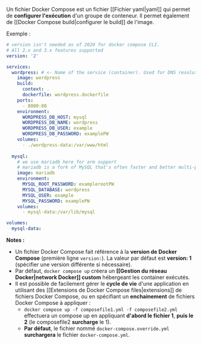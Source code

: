 

Un fichier Docker Compose est un fichier [[Fichier yaml|yaml]] qui permet de **configurer l'exécution** d'un groupe de conteneur.
Il permet également de [[Docker Compose build|configurer le build]] de l'image.

Exemple :
```yaml
# version isn't needed as of 2020 for docker compose CLI.
# All 2.x and 3.x features supported
version: '2'

services:
  wordpress: # <- Name of the service (container). Used for DNS resolution.
    image: wordpress
    build:
      context: .
      dockerfile: wordpress.dockerfile
    ports:
      - 8080:80
    environment:
      WORDPRESS_DB_HOST: mysql
      WORDPRESS_DB_NAME: wordpress
      WORDPRESS_DB_USER: example
      WORDPRESS_DB_PASSWORD: examplePW
    volumes:
      - ./wordpress-data:/var/www/html
      
  mysql:
    # we use mariadb here for arm support
    # mariadb is a fork of MySQL that's often faster and better multi-platform
    image: mariadb
    environment:
      MYSQL_ROOT_PASSWORD: examplerootPW
      MYSQL_DATABASE: wordpress
      MYSQL_USER: example
      MYSQL_PASSWORD: examplePW
    volumes:
      - mysql-data:/var/lib/mysql

volumes:
  mysql-data:
```

**Notes :** 
- Un fichier Docker Compose fait référence à la **version de Docker Compose** (première ligne ``version:``). La valeur par défaut est **version: 1** (spécifier une version différente si nécessaire).
- Par défaut, ``docker compose up`` créera un **[[Gestion du réseau Docker|network Docker]] custom** hébergeant les container exécutés.
- Il est possible de facilement gérer le **cycle de vie** d'une application en utilisant des [[Extensions de Docker Compose files|extensions]] de fichiers Docker Compose, ou en spécifiant un **enchainement** de fichiers Docker Compose à appliquer : 
	- ``docker compose up -f composefile1.yml -f composefile2.yml`` effectuera un compose up en appliquant **d'abord le fichier 1**, **puis le 2** (le composefile2 **surcharge** le 1).
	 - **Par défaut**, le fichier nommé ``docker-compose.override.yml`` **surchargera** le fichier ``docker-compose.yml``.
